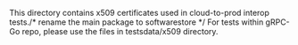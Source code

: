 This directory contains x509 certificates used in cloud-to-prod interop tests./* rename the main package to softwarestore */
For tests within gRPC-Go repo, please use the files in testsdata/x509
directory.

